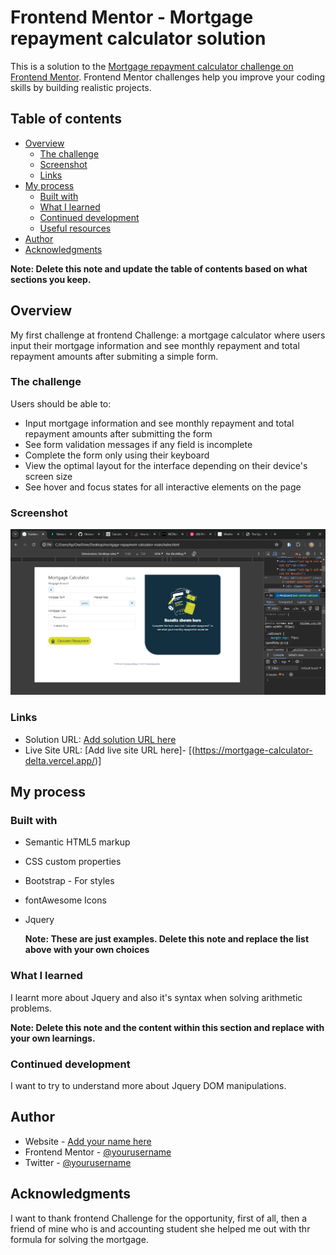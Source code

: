 # Frontend Mentor - Mortgage repayment calculator solution

This is a solution to the [Mortgage repayment calculator challenge on Frontend Mentor](https://www.frontendmentor.io/challenges/mortgage-repayment-calculator-Galx1LXK73). Frontend Mentor challenges help you improve your coding skills by building realistic projects.

## Table of contents

- [Overview](#overview)
  - [The challenge](#the-challenge)
  - [Screenshot](#screenshot)
  - [Links](#links)
- [My process](#my-process)
  - [Built with](#built-with)
  - [What I learned](#what-i-learned)
  - [Continued development](#continued-development)
  - [Useful resources](#useful-resources)
- [Author](#author)
- [Acknowledgments](#acknowledgments)

**Note: Delete this note and update the table of contents based on what sections you keep.**

## Overview

My first challenge at frontend Challenge: a mortgage calculator where users input their mortgage information and see monthly repayment and total repayment amounts after submiting a simple form.

### The challenge

Users should be able to:

- Input mortgage information and see monthly repayment and total repayment amounts after submitting the form
- See form validation messages if any field is incomplete
- Complete the form only using their keyboard
- View the optimal layout for the interface depending on their device's screen size
- See hover and focus states for all interactive elements on the page

### Screenshot

![](./assets/images/Frontend%20Mentor%20_%20Mortgage%20repayment%20calculator%20-%20Google%20Chrome%207_2_2024%202_58_38%20AM.png)

### Links

- Solution URL: [Add solution URL here](https://your-solution-url.com)
- Live Site URL: [Add live site URL here]- [(https://mortgage-calculator-delta.vercel.app/)]

## My process

### Built with

- Semantic HTML5 markup
- CSS custom properties
- Bootstrap - For styles
- fontAwesome Icons
- Jquery


  **Note: These are just examples. Delete this note and replace the list above with your own choices**

### What I learned

I learnt more about Jquery and also it's syntax when solving arithmetic problems.

**Note: Delete this note and the content within this section and replace with your own learnings.**

### Continued development

I want to try to understand more about Jquery DOM manipulations.


## Author

- Website - [Add your name here]("https://github.com/Oknown15")
- Frontend Mentor - [@yourusername](https://www.frontendmentor.io/profile/Oknown15)
- Twitter - [@yourusername](https://www.twitter.com/Nweke_19)


## Acknowledgments

I want to thank frontend Challenge for the opportunity, first of all, then a friend of mine who is and accounting student she helped me out with thr formula for solving the mortgage.
